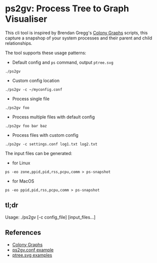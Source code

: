 # ps2gv: Process Tree to Graph Visualiser

This cli tool is inspired by Brendan Gregg's [Colony Graphs](https://www.brendangregg.com/colonygraphs.html) scripts, this capture a snapshop of your system processes and their parent and child relationships.

The tool supports these usage patterns:

- Default config and `ps` command, output `ptree.svg`

```shell
./ps2gv
```

- Custom config location

```shell
./ps2gv -c ~/myconfig.conf
```

- Process single file

```shell
./ps2gv foo
```

- Process multiple files with default config

```shell
./ps2gv foo bar baz
```

- Process files with custom config

```shell
./ps2gv -c settings.conf log1.txt log2.txt
```

The input files can be generated:

- for Linux

```shell
ps -eo zone,ppid,pid,rss,pcpu,comm > ps-snapshot
```

- for MacOS

```shell
ps -eo ppid,pid,rss,pcpu,comm > ps-snapshot
```

## tl;dr

Usage: ./ps2gv [-c config_file] [input_files...]

## References

- [Colony Graphs](https://www.brendangregg.com/colonygraphs.html)
- [ps2gv.conf example](../../examples/ps2gv/ps2gv.conf)
- [ptree.svg examples](../../examples/ps2gv)
